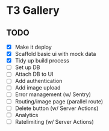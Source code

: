 # T3 Gallery

## TODO

- [x] Make it deploy
- [x] Scaffold basic ui with mock data
- [x] Tidy up build process
- [ ] Set up DB
- [ ] Attach DB to UI
- [ ] Add authentication
- [ ] Add image upload
- [ ] Error management (w/ Sentry)
- [ ] Routing/image page (parallel route)
- [ ] Delete button (w/ Server Actions)
- [ ] Analytics
- [ ] Ratelimiting (w/ Server Actions)
